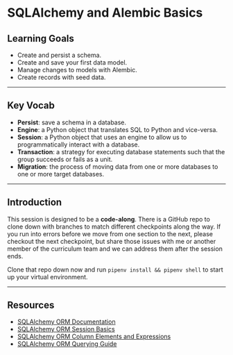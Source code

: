 # SQLAlchemy and Alembic Basics

## Learning Goals

- Create and persist a schema.
- Create and save your first data model.
- Manage changes to models with Alembic.
- Create records with seed data.

***

## Key Vocab

- **Persist**: save a schema in a database.
- **Engine**: a Python object that translates SQL to Python and vice-versa.
- **Session**: a Python object that uses an engine to allow us to
  programmatically interact with a database.
- **Transaction**: a strategy for executing database statements such that
  the group succeeds or fails as a unit.
- **Migration**: the process of moving data from one or more databases to one
  or more target databases.

***

## Introduction

This session is designed to be a **code-along**. There is a GitHub repo to clone
down with branches to match different checkpoints along the way. If you run into
errors before we move from one section to the next, please checkout the next
checkpoint, but share those issues with me or another member of the curriculum
team and we can address them after the session ends.

Clone that repo down now and run `pipenv install && pipenv shell` to start up
your virtual environment.

***

## Resources

- [SQLAlchemy ORM Documentation][sqlaorm]
- [SQLAlchemy ORM Session Basics](https://docs.sqlalchemy.org/en/14/orm/session_basics.html)
- [SQLAlchemy ORM Column Elements and Expressions][column]
- [SQLAlchemy ORM Querying Guide](https://docs.sqlalchemy.org/en/14/orm/queryguide.html)

[column]: https://docs.sqlalchemy.org/en/14/core/sqlelement.html
[sqlaorm]: https://docs.sqlalchemy.org/en/14/orm/

